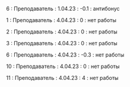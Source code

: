 6 : Преподаватель : 1.04.23 : -0.1 : антибонус
 
1 : Преподаватель : 4.04.23 : 0 : нет работы

2 : Преподаватель : 4.04.23 : 0 : нет работы

3 : Преподаватель : 4.04.23 : 0 : нет работы

6 : Преподаватель : 4.04.23 : -0.3 : нет работы

10 : Преподаватель : 4.04.23 : 0 : нет работы

11 : Преподаватель : 4.04.23 : 4 : нет работы

